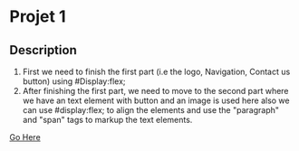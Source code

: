 # Projet 1

## Description

1) First we need to finish the first part (i.e the logo, Navigation, Contact us button) using  #Display:flex;
2) After finishing the first part, we need to move to the second part where we have an text element with button and an image is used
here also we can use #display:flex; to align the elements and use the "paragraph" and "span" tags to markup the text elements.

[Go Here](https://spontaneous-mohan-project1.netlify.app/ "FSJS2 Mohan Project-1")